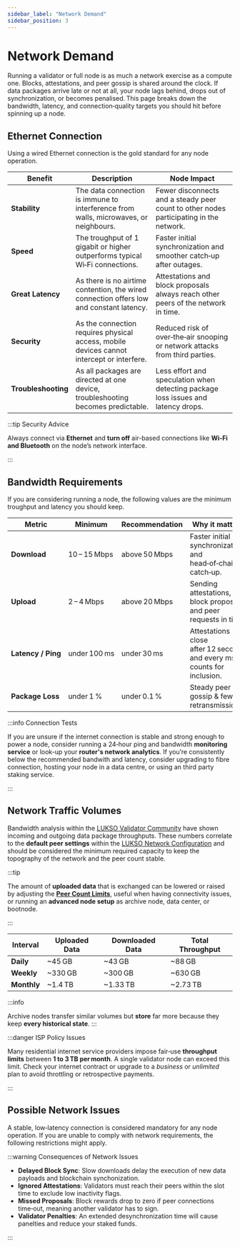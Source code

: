 ```yaml
---
sidebar_label: "Network Demand"
sidebar_position: 3
---
```


# Network Demand

Running a validator or full node is as much a network exercise as a compute one. Blocks, attestations, and peer gossip is shared around the clock. If data packages arrive late or not at all, your node lags behind, drops out of synchronization, or becomes penalised. This page breaks down the bandwidth, latency, and connection‑quality targets you should hit before spinning up a node.

## Ethernet Connection

Using a wired Ethernet connection is the gold standard for any node operation.

| Benefit                            | Description                                                                               | Node Impact                                                                            |
| ---------------------------------- | ----------------------------------------------------------------------------------------- | -------------------------------------------------------------------------------------- |
| <nobr> **Stability** </nobr>       | The data connection is immune to interference from walls, microwaves, or neighbours.      | Fewer disconnects and a steady peer count to other nodes participating in the network. |
| <nobr> **Speed** </nobr>           | The troughput of 1 gigabit or higher outperforms typical Wi‑Fi connections.               | Faster initial synchronization and smoother catch‑up after outages.                    |
| <nobr> **Great Latency** </nobr>   | As there is no airtime contention, the wired connection offers low and constant latency.  | Attestations and block proposals always reach other peers of the network in time.      |
| <nobr> **Security** </nobr>        | As the connection requires physical access, mobile devices cannot intercept or interfere. | Reduced risk of over‑the‑air snooping or network attacks from third parties.           |
| <nobr> **Troubleshooting** </nobr> | As all packages are directed at one device, troubleshooting becomes predictable.          | Less effort and speculation when detecting package loss issues and latency drops.      |

:::tip Security Advice

Always connect via **Ethernet** and **turn off** air-based connections like **Wi‑Fi and Bluetooth** on the node’s network interface.

:::

## Bandwidth Requirements

If you are considering running a node, the following values are the minimum troughput and latency you should keep.

| Metric                            | Minimum      | Recommendation | Why it matters                                                         |
| --------------------------------- | ------------ | -------------- | ---------------------------------------------------------------------- |
| <nobr> **Download** </nobr>       | 10 – 15 Mbps | above 50 Mbps  | Faster initial synchronization and head‑of‑chain catch‑up.             |
| <nobr> **Upload** </nobr>         | 2 – 4 Mbps   | above 20 Mbps  | Sending attestations, block proposals, and peer requests in time.      |
| <nobr> **Latency / Ping** </nobr> | under 100 ms | under 30 ms    | Attestations close after 12 seconds and every ms counts for inclusion. |
| <nobr> **Package Loss** </nobr>   | under 1 %    | under 0.1 %    | Steady peer gossip & fewer retransmissions.                            |

:::info Connection Tests

If you are unsure if the internet connection is stable and strong enough to power a node, consider running a 24‑hour ping and bandwidth **monitoring service** or look-up your **router's network analytics**. If you’re consistently below the recommended bandwith and latency, consider upgrading to fibre connection, hosting your node in a data centre, or using an third party staking service.

:::

## Network Traffic Volumes

Bandwidth analysis within the [LUKSO Validator Community](https://discord.gg/lukso) have shown incoming and outgoing data package throughputs. These numbers correlate to the **default peer settings** within the [LUKSO Network Configuration](https://github.com/lukso-network/network-configs) and should be considered the minimum required capacity to keep the topography of the network and the peer count stable.

:::tip

The amount of **uploaded data** that is exchanged can be lowered or raised by adjusting the [**Peer Count Limits**](/docs/guides/modifications/peer-count-limits.md), useful when having connectivity issues, or running an **advanced node setup** as archive node, data center, or bootnode.

:::

| Interval    | Uploaded Data | Downloaded Data | **Total Throughput** |
| ----------- | ------------- | --------------- | -------------------- |
| **Daily**   | ~45 GB        | ~43 GB          | ~88 GB               |
| **Weekly**  | ~330 GB       | ~300 GB         | ~630 GB              |
| **Monthly** | ~1.4 TB       | ~1.33 TB        | ~2.73 TB             |

:::info

Archive nodes transfer similar volumes but **store** far more because they keep **every historical state**.
:::

:::danger ISP Policy Issues

Many residential internet service providers impose fair‑use **throughput limits** between **1 to 3 TB per month**. A single validator node can exceed this limit. Check your internet contract or upgrade to a _business_ or _unlimited_ plan to avoid throttling or retrospective payments.

:::

## Possible Network Issues

A stable, low‑latency connection is considered mandatory for any node operation. If you are unable to comply with network requirements, the following restrictions might apply.

:::warning Consequences of Network Issues

- **Delayed Block Sync**: Slow downloads delay the execution of new data payloads and blockchain synchonization.
- **Ignored Attestations**: Validators must reach their peers within the slot time to exclude low inactivity flags.
- **Missed Proposals**: Block rewards drop to zero if peer connections time‑out, meaning another validator has to sign.
- **Validator Penalties**: An extended desynchronization time will cause panelties and reduce your staked funds.

:::
